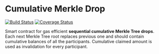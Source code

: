 # Cumulative Merkle Drop
[![Build Status](https://github.com/1inch/cumulative-merkle-drop/actions/workflows/test.yml/badge.svg)](https://github.com/1inch/cumulative-merkle-drop/actions)
[![Coverage Status](https://coveralls.io/repos/github/1inch/cumulative-merkle-drop/badge.svg?branch=master)](https://coveralls.io/github/1inch/cumulative-merkle-drop?branch=master)

Smart contract for gas efficient **sequential cumulative Merkle Tree drops**. Each next Merkle Tree root replaces previous one and should contain cumulative balances of all the participants. Cumulative claimed amount is used as invalidation for every participant.


